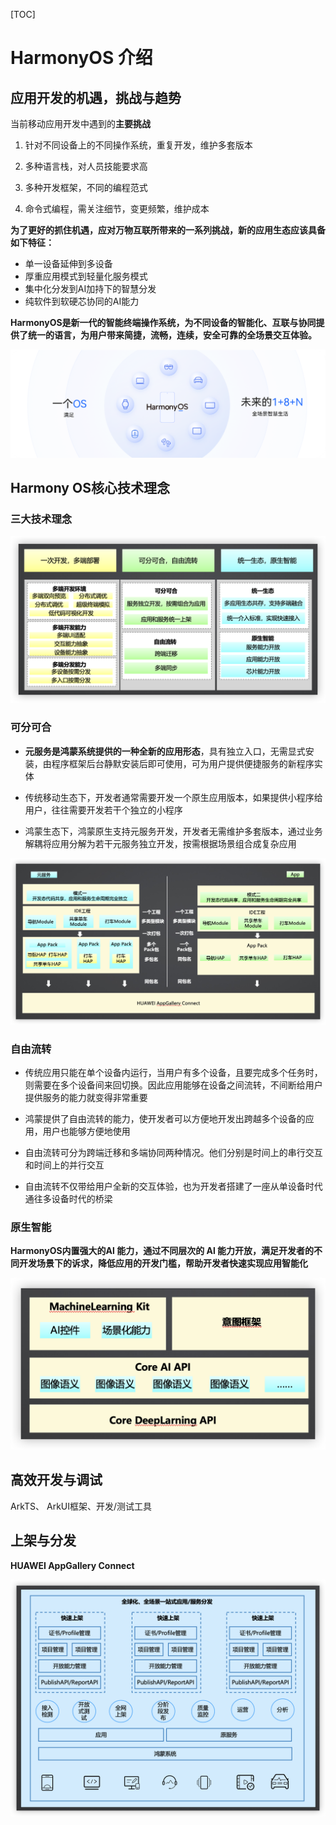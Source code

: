[TOC]

# HarmonyOS 介绍

## 应用开发的机遇，挑战与趋势

当前移动应用开发中遇到的**主要挑战**

1. 针对不同设备上的不同操作系统，重复开发，维护多套版本

2. 多种语言栈，对人员技能要求高

3. 多种开发框架，不同的编程范式

4. 命令式编程，需关注细节，变更频繁，维护成本



**为了更好的抓住机遇，应对万物互联所带来的一系列挑战，新的应用生态应该具备如下特征：**

- 单一设备延伸到多设备
- 厚重应用模式到轻量化服务模式
- 集中化分发到AI加持下的智慧分发
- 纯软件到软硬芯协同的AI能力



**HarmonyOS是新一代的智能终端操作系统，为不同设备的智能化、互联与协同提供了统一的语言，为用户带来简捷，流畅，连续，安全可靠的全场景交互体验。**

![1+8+N](./pic/01.png)



## Harmony OS核心技术理念

### 三大技术理念

![三大技术理念](./pic/02.png)

### 可分可合

- **元服务是鸿蒙系统提供的一种全新的应用形态**，具有独立入口，无需显式安装，由程序框架后台静默安装后即可使用，可为用户提供便捷服务的新程序实体

- 传统移动生态下，开发者通常需要开发一个原生应用版本，如果提供小程序给用户，往往需要开发若干个独立的小程序

- 鸿蒙生态下，鸿蒙原生支持元服务开发，开发者无需维护多套版本，通过业务解耦将应用分解为若干元服务独立开发，按需根据场景组合成复杂应用

![可分可合](./pic/03.png)

### 自由流转

- 传统应用只能在单个设备内运行，当用户有多个设备，且要完成多个任务时，则需要在多个设备间来回切换。因此应用能够在设备之间流转，不间断给用户提供服务的能力就变得非常重要

- 鸿蒙提供了自由流转的能力，使开发者可以方便地开发出跨越多个设备的应用，用户也能够方便地使用

- 自由流转可分为跨端迁移和多端协同两种情况。他们分别是时间上的串行交互和时间上的并行交互

- 自由流转不仅带给用户全新的交互体验，也为开发者搭建了一座从单设备时代通往多设备时代的桥梁

### 原生智能

**HarmonyOS内置强大的Al 能力，通过不同层次的 Al 能力开放，满足开发者的不同开发场景下的诉求，降低应用的开发门槛，帮助开发者快速实现应用智能化**

![原生智能](./pic/04.png)

## 高效开发与调试

ArkTS、 ArkUI框架、开发/测试工具

## 上架与分发

**HUAWEI AppGallery Connect**

![HUAWEI AppGallery Connect](./pic/05.png)